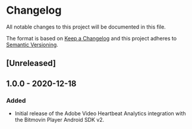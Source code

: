 # Changelog
All notable changes to this project will be documented in this file.

The format is based on [Keep a Changelog](http://keepachangelog.com/)
and this project adheres to [Semantic Versioning](http://semver.org/).

## [Unreleased]

## 1.0.0 - 2020-12-18
### Added
- Initial release of the Adobe Video Heartbeat Analytics integration with the Bitmovin Player Android SDK v2.
